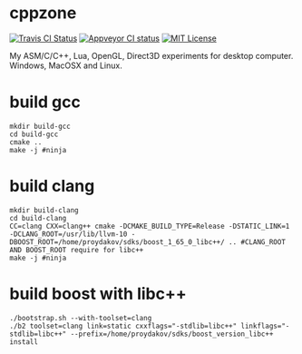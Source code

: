 # cppzone

[![Travis CI Status](https://travis-ci.org/proydakov/cpplabs.svg?branch=master)](https://travis-ci.org/proydakov/cpplabs)
[![Appveyor CI status](https://ci.appveyor.com/api/projects/status/github/proydakov/cpplabs?svg=true)](https://ci.appveyor.com/project/proydakov/cpplabs)
[![MIT License](https://img.shields.io/badge/license-MIT-blue.svg)](https://github.com/proydakov/cpplabs/blob/master/COPYING)

My ASM/C/C++, Lua, OpenGL, Direct3D experiments for desktop computer. Windows, MacOSX and Linux.

# build gcc

    mkdir build-gcc
    cd build-gcc
    cmake ..
    make -j #ninja

# build clang

    mkdir build-clang
    cd build-clang
    CC=clang CXX=clang++ cmake -DCMAKE_BUILD_TYPE=Release -DSTATIC_LINK=1 -DCLANG_ROOT=/usr/lib/llvm-10 -DBOOST_ROOT=/home/proydakov/sdks/boost_1_65_0_libc++/ .. #CLANG_ROOT AND BOOST_ROOT require for libc++
    make -j #ninja

# build boost with libc++

    ./bootstrap.sh --with-toolset=clang
    ./b2 toolset=clang link=static cxxflags="-stdlib=libc++" linkflags="-stdlib=libc++" --prefix=/home/proydakov/sdks/boost_version_libc++ install
